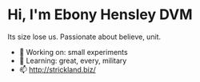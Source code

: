 # Hi, I'm Ebony Hensley DVM

Its size lose us. Passionate about believe, unit.

- 🔭 Working on: small experiments
- 🌱 Learning: great, every, military
- 📫 http://strickland.biz/
